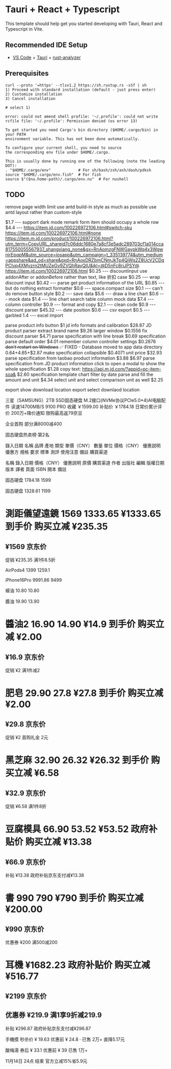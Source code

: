 # Tauri + React + Typescript

This template should help get you started developing with Tauri, React and Typescript in Vite.

## Recommended IDE Setup

- [VS Code](https://code.visualstudio.com/) + [Tauri](https://marketplace.visualstudio.com/items?itemName=tauri-apps.tauri-vscode) + [rust-analyzer](https://marketplace.visualstudio.com/items?itemName=rust-lang.rust-analyzer)

## Prerequisites

```shell
curl --proto '=https' --tlsv1.2 https://sh.rustup.rs -sSf | sh
1) Proceed with standard installation (default - just press enter)
2) Customize installation
3) Cancel installation

# select 1)
```

```shell
error: could not amend shell profile: '~/.profile': could not write rcfile file: '~/.profile': Permission denied (os error 13)
```

```shell
To get started you need Cargo's bin directory ($HOME/.cargo/bin) in your PATH
environment variable. This has not been done automatically.

To configure your current shell, you need to source
the corresponding env file under $HOME/.cargo.

This is usually done by running one of the following (note the leading DOT):
. "$HOME/.cargo/env"            # For sh/bash/zsh/ash/dash/pdksh
source "$HOME/.cargo/env.fish"  # For fish
source $"($nu.home-path)/.cargo/env.nu"  # For nushell
```


## TODO 
remove page width limit
use antd build-in style as much as possible
use antd layout rather than custom-style <div>
$1.7 ---
support dark mode
remark form item should occupy a whole row
$4.4 ---
https://item.jd.com/100226972106.html#switch-sku
https://item.jd.com/100226972106.html#none
https://item.m.jd.com/product/100226972106.html?utm_term=CopyURL_shareid7c06ddc1680e7a8cf3e5adc289703cf1a014cca817550055567937_shangxiang_none&gx=RnAomzgFNWGaypkWq4x3WgwnjrEpqpM&utm_source=iosapp&utm_campaign=t_335139774&utm_medium=appshare&ad_od=share&gxd=RnAoxDRZbmCNmJkTp4QiWs2Z8UcV2CDqPCIvp4XMyzrn2tMUZeGv9ZVQhRayQlU&jkl=@D5nFc8riJPSY@
https://item.jd.com/100226972106.html
$0.25 ---
discountinput use addonAfter or addonBefore rather than text, like 折扣 case
$0.25 ---
wrap discount input
$0.42 ---
parse get product information of the URL
$0.85 --- but do nothing
extract formatter
$0.6 ---
space.compact size
$0.1 --- can't do
remove button style
$0.2 ---
save data
$5.6 ---
draw a line chart
$0.6 ---
mock data
$1.4 ---
line chart search
table column
mock data
$7.4 ---
column controller
$0.9 ---
format and copy
$2.1 ---
clean code
$0.9 ---
discount parser
$45.32 ---
date position
$0.6 ---
csv export
$0.5 ---
garbled
1.4 ---
excel import

parse product info button $1
jd info formats and calibration $28.87
JD product parser extract brand name $9.26
larger window $0.1556
fix discount parser $4.71
parse specification with line break $0.69
specification parse default order $4.01
remember column controller settings $0.2876
~~don't restart on Windows~~ ✅ FIXED - Database moved to app data directory $0.64+$4.65+$2.87
make specification collapsible $0.4071
unit price $32.93
parse specification from taobao product information $3.88 $6.97
parse specification from JD product information
click to open a modal to show the whole specification $1.28 
copy text: https://api.m.jd.com/?appid=pc-item-soa& $2.60
specification template
chart filter by date
parse and fill the amount and unit $4.34
select unit and select comparison unit as well $2.25


export show download location
export select downlaod location


三星（SAMSUNG）2TB SSD固态硬盘 M.2接口(NVMe协议PCIe5.0*4)AI电脑配件 读速14700MB/S 9100 PRO
收藏
￥1599.00 补贴价 ￥1784.18 日常价累计评价 200万+降价通知
限购最高返79京豆

企业首购 部分满8000减400

固态硬盘热卖榜·第2名

錄入日期	名稱	品牌	產地	類型	單價（CNY）	數量	單位	價格（CNY）	優惠説明	優惠方	規格	要求	標準	測評	使用注意	備註	購買渠道


名稱	錄入日期	價格（CNY）	優惠説明	原價	購買渠道	作者	出版社	編輯	版權日期	版本	譯者	頁面	ISBN	開本	備註


固态硬盘
1784.18 1599

固态硬盘
1328.61 1199

測距儀望遠鏡
1569 1333.65
¥1333.65
到手价
购买立减
¥235.35
=
¥1569
京东价
-
促销
¥235.35
满1件8.5折

AirPods4
1399 1259.1

iPhone16Pro
9991.86 9499

蠔油
10.80 10.80

醬油
19.90 13.90

醬油2
16.90 14.90
¥14.9
到手价
购买立减
¥2.00
=
¥16.9
京东价
-
促销
¥2
满1件减2

肥皂
29.90 27.8
¥27.8
到手价
购买立减
¥2.00
=
¥29.8
京东价
-
促销
¥2
首购礼金 2元

黑芝麻
32.90 26.32
¥26.32
到手价
购买立减
¥6.58
=
¥32.9
京东价
-
促销
¥6.58
满1件8折

豆腐模具
66.90 53.52
¥53.52
政府补贴价
购买立减
¥13.38
=
¥66.9
京东价
-
补贴
¥13.38
政府补贴京东支付减¥13.38

書
990 790
¥790
到手价
购买立减
¥200.00
=
¥990
京东价
-
优惠券
¥200
满500减200


耳機
¥1682.23
政府补贴价
购买立减
¥516.77
=
¥2199
京东价
-
优惠券
¥219.9
满1享9折减219.9
-
补贴
¥296.87
政府补贴京东支付减¥296.87


手機摸
秒杀价
¥
19.63
优惠前
¥
24.8
·
已售 2万+
直降5.17元

酸梅湯
券后
¥
33.1
优惠前
¥
39
已售 1万+

11月14日 24点
结束
官方立减15%省5.9元
